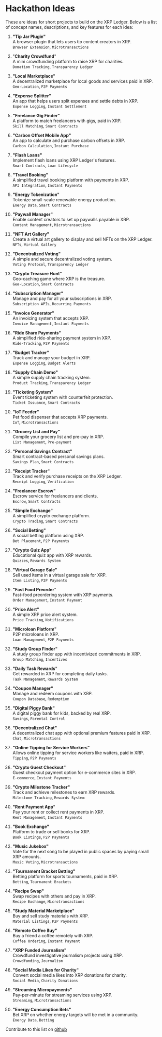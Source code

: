 # Hackathon Ideas  
  
These are ideas for short projects to build on the XRP Ledger. Below is a list of concept names, descriptions, and key features for each idea:  
1.  **"Tip Jar Plugin"**   
A browser plugin that lets users tip content creators in XRP.   
`Browser Extension`, `Microtransactions`  
  
2. "**Charity Crowdfund"**   
A mini crowdfunding platform to raise XRP for charities.   
`Donation Tracking`, `Transparency Ledger`  
  
3.  **"Local Marketplace"**   
A decentralized marketplace for local goods and services paid in XRP.   
`Geo-Location`, `P2P Payments`  
  
4.  **"Expense Splitter"**   
An app that helps users split expenses and settle debts in XRP.   
`Expense Logging`, `Instant Settlement`  
  
5.  **"Freelance Gig Finder"**   
A platform to match freelancers with gigs, paid in XRP.   
`Skill Matching`, `Smart Contracts`  
  
6.  **"Carbon Offset Mobile App"**   
An app to calculate and purchase carbon offsets in XRP.   
`Carbon Calculation`, `Instant Purchase`  
  
7.  **"Flash Loans"**   
Implement flash loans using XRP Ledger's features.   
`Smart Contracts`, `Loan Lifecycle`  
  
8.  **"Travel Booking"**   
A simplified travel booking platform with payments in XRP.   
`API Integration`, `Instant Payments`  
  
9.  **"Energy Tokenization"**   
Tokenize small-scale renewable energy production.   
`Energy Data`, `Smart Contracts`  
  
10.  **"Paywall Manager"**   
Enable content creators to set up paywalls payable in XRP.   
`Content Management`, `Microtransactions`  
  
11.  **"NFT Art Gallery"**   
Create a virtual art gallery to display and sell NFTs on the XRP Ledger.   
`NFTs`, `Virtual Gallery`  
  
12.  **"Decentralized Voting"**   
A simple and secure decentralized voting system.   
`Voting Protocol`, `Transparency Ledger`  
  
13.  **"Crypto Treasure Hunt"**   
Geo-caching game where XRP is the treasure.   
`Geo-Location`, `Smart Contracts`  
  
14.  **"Subscription Manager"**   
Manage and pay for all your subscriptions in XRP.   
`Subscription APIs`, `Recurring Payments`  
  
15.  **"Invoice Generator"**   
An invoicing system that accepts XRP.   
`Invoice Management`, `Instant Payments`  
  
16.  **"Ride Share Payments"**   
A simplified ride-sharing payment system in XRP.   
`Ride-Tracking`, `P2P Payments`  
  
17.  **"Budget Tracker"**   
Track and manage your budget in XRP.   
`Expense Logging`, `Budget Alerts`  
  
18.  **"Supply Chain Demo"**   
A simple supply chain tracking system.   
`Product Tracking`, `Transparency Ledger`  
  
19.  **"Ticketing System"**   
Event ticketing system with counterfeit protection.   
`Ticket Issuance`, `Smart Contracts`  
  
20.  **"IoT Feeder"**   
Pet food dispenser that accepts XRP payments.   
`IoT`, `Microtransactions`  
  
21.  **"Grocery List and Pay"**   
Compile your grocery list and pre-pay in XRP.   
`List Management`, `Pre-payment`  
  
22.  **"Personal Savings Contract"**   
Smart contract-based personal savings plans.   
`Savings Plan`, `Smart Contracts`  
  
23.  **"Receipt Tracker"**   
Track and verify purchase receipts on the XRP Ledger.   
`Receipt Logging`, `Verification`  
  
24.  **"Freelancer Escrow"**   
Escrow service for freelancers and clients.   
`Escrow`, `Smart Contracts`  
  
25.  **"Simple Exchange"**   
A simplified crypto exchange platform.   
`Crypto Trading`, `Smart Contracts`  
  
26.  **"Social Betting"**   
A social betting platform using XRP.   
`Bet Placement`, `P2P Payments`  
  
27.  **"Crypto Quiz App"**   
Educational quiz app with XRP rewards.   
`Quizzes`, `Rewards System`  
  
28.  **"Virtual Garage Sale"**   
Sell used items in a virtual garage sale for XRP.   
`Item Listing`, `P2P Payments`  
  
29.  **"Fast Food Preorder"**   
Fast-food preordering system with XRP payments.   
`Order Management`, `Instant Payment`  
  
30.  **"Price Alert"**   
A simple XRP price alert system.   
`Price Tracking`, `Notifications`  
  
31.  **"Microloan Platform"**   
P2P microloans in XRP.   
`Loan Management`, `P2P Payments`  
  
32.  **"Study Group Finder"**   
A study group finder app with incentivized commitments in XRP.   
`Group Matching`, `Incentives`  
  
33.  **"Daily Task Rewards"**   
Get rewarded in XRP for completing daily tasks.   
`Task Management`, `Rewards System`  
  
34.  **"Coupon Manager"**   
Manage and redeem coupons with XRP.   
`Coupon Database`, `Redemption`  
  
35.  **"Digital Piggy Bank"**   
A digital piggy bank for kids, backed by real XRP.   
`Savings`, `Parental Control`  
  
36.  **"Decentralized Chat"**   
A decentralized chat app with optional premium features paid in XRP.   
`Chat`, `Microtransactions`  
  
37.  **"Online Tipping for Service Workers"**   
Allows online tipping for service workers like waiters, paid in XRP.   
`Tipping`, `P2P Payments`  
  
38.  **"Crypto Guest Checkout"**   
Guest checkout payment option for e-commerce sites in XRP.   
`E-commerce`, `Instant Payments`  
  
39.  **"Crypto Milestone Tracker"**   
Track and achieve milestones to earn XRP rewards.   
`Milestone Tracking`, `Rewards System`  
  
40.  **"Rent Payment App"**   
Pay your rent or collect rent payments in XRP.   
`Rent Management`, `Instant Payments`  
  
41.  **"Book Exchange"**   
Platform to trade or sell books for XRP.   
`Book Listings`, `P2P Payments`  
  
42.  **"Music Jukebox"**   
Vote for the next song to be played in public spaces by paying small XRP amounts.   
`Music Voting`, `Microtransactions`  
  
43.  **"Tournament Bracket Betting"**   
Betting platform for sports tournaments, paid in XRP.   
`Betting`, `Tournament Brackets`  
  
44.  **"Recipe Swap"**   
Swap recipes with others and pay in XRP.   
`Recipe Exchange`, `Microtransactions`  
  
45.  **"Study Material Marketplace"**   
Buy and sell study materials with XRP.   
`Material Listings`, `P2P Payments`  
  
46.  **"Remote Coffee Buy"**   
Buy a friend a coffee remotely with XRP.   
`Coffee Ordering`, `Instant Payment`  
  
47.  **"XRP Funded Journalism"**   
Crowdfund investigative journalism projects using XRP.   
`Crowdfunding`, `Journalism`  
  
48.  **"Social Media Likes for Charity"**   
Convert social media likes into XRP donations for charity.   
`Social Media`, `Charity Donations`  
  
49.  **"Streaming Micropayments"**   
Pay-per-minute for streaming services using XRP.   
`Streaming`, `Microtransactions`  
  
50.  **"Energy Consumption Bets"**   
Bet XRP on whether energy targets will be met in a community.   
`Energy Data`, `Betting`  
  
Contribute to this list on [github](https://github.com/XRPL-Commons/community-ideas/blob/main/hackathon/index.md)